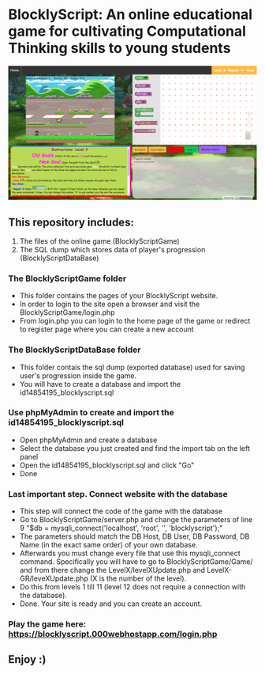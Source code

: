 # BlocklyScript: An online educational game for cultivating Computational Thinking skills to young students

![](BlocklyScriptGame/Game/assets/BlocklyGame.png)

## This repository includes:
1. The files of the online game (BlocklyScriptGame)
2. The SQL dump which stores data of player's progression (BlocklyScriptDataBase)

### The BlocklyScriptGame folder
* This folder contains the pages of your BlocklyScript website.
* In order to login to the site open a browser and visit the BlocklyScriptGame/login.php
* From login.php you can login to the home page of the game or redirect to register page where you can create a new account

### The BlocklyScriptDataBase folder
* This folder contais the sql dump (exported database) used for saving user's progression inside the game.
* You will have to create a database and import the id14854195_blocklyscript.sql

### Use phpMyAdmin to create and import the id14854195_blocklyscript.sql
* Open phpMyAdmin and create a database
* Select the database you just created and find the import tab on the left panel
* Open the id14854195_blocklyscript.sql and click "Go"
* Done

### Last important step. Connect website with the database
* This step will connect the code of the game with the database
* Go to BlocklyScriptGame/server.php and change the parameters of line 9 "$db = mysqli_connect('localhost', 'root', '', 'blocklyscript');"
* The parameters should match the DB Host, DB User, DB Password, DB Name (in the exact same order) of your own database.
* Afterwards you must change every file that use this mysqli_connect command. Specifically you will have to go to BlocklyScriptGame/Game/ and from there change the LevelX/levelXUpdate.php and LevelX-GR/leveXUpdate.php (X is the number of the level).
* Do this from levels 1 till 11 (level 12 does not require a connection with the database).
* Done. Your site is ready and you can create an account.

### Play the game here: https://blocklyscript.000webhostapp.com/login.php

## Enjoy :)


